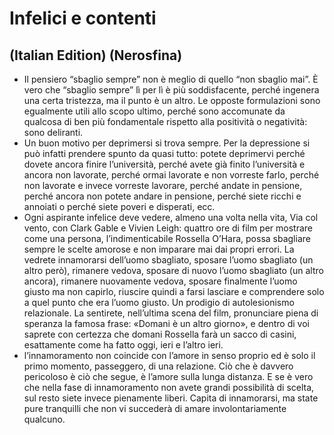 # Infelici e contenti
## (Italian Edition) (Nerosfina)
- Il pensiero “sbaglio sempre” non è meglio di quello “non sbaglio mai”. È vero che “sbaglio sempre” lì per lì è più soddisfacente, perché ingenera una certa tristezza, ma il punto è un altro. Le opposte formulazioni sono egualmente utili allo scopo ultimo, perché sono accomunate da qualcosa di ben più fondamentale rispetto alla positività o negatività: sono deliranti.
- Un buon motivo per deprimersi si trova sempre. Per la depressione si può infatti prendere spunto da quasi tutto: potete deprimervi perché dovete ancora finire l’università, perché avete già finito l’università e ancora non lavorate, perché ormai lavorate e non vorreste farlo, perché non lavorate e invece vorreste lavorare, perché andate in pensione, perché ancora non potete andare in pensione, perché siete ricchi e annoiati o perché siete poveri e disperati, ecc.
- Ogni aspirante infelice deve vedere, almeno una volta nella vita, Via col vento, con Clark Gable e Vivien Leigh: quattro ore di film per mostrare come una persona, l’indimenticabile Rossella O’Hara, possa sbagliare sempre le scelte amorose e non imparare mai dai propri errori. La vedrete innamorarsi dell’uomo sbagliato, sposare l’uomo sbagliato (un altro però), rimanere vedova, sposare di nuovo l’uomo sbagliato (un altro ancora), rimanere nuovamente vedova, sposare finalmente l’uomo giusto ma non capirlo, riuscire quindi a farsi lasciare e comprendere solo a quel punto che era l’uomo giusto. Un prodigio di autolesionismo relazionale. La sentirete, nell’ultima scena del film, pronunciare piena di speranza la famosa frase: «Domani è un altro giorno», e dentro di voi saprete con certezza che domani Rossella farà un sacco di casini, esattamente come ha fatto oggi, ieri e l’altro ieri.
- l’innamoramento non coincide con l’amore in senso proprio ed è solo il primo momento, passeggero, di una relazione. Ciò che è davvero pericoloso è ciò che segue, è l’amore sulla lunga distanza. E se è vero che nella fase di innamoramento non avete grandi possibilità di scelta, sul resto siete invece pienamente liberi. Capita di innamorarsi, ma state pure tranquilli che non vi succederà di amare involontariamente qualcuno.
